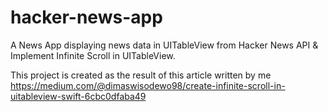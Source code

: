 # hacker-news-app
A News App displaying news data in UITableView from Hacker News API &amp; Implement Infinite Scroll in UITableView.

This project is created as the result of this article written by me https://medium.com/@dimaswisodewo98/create-infinite-scroll-in-uitableview-swift-6cbc0dfaba49

